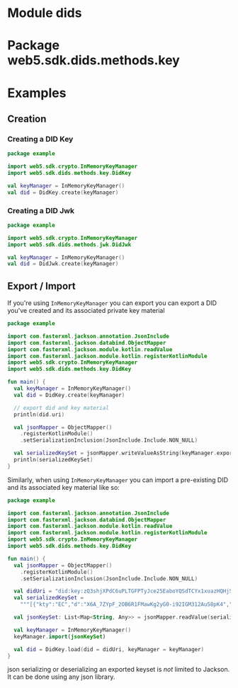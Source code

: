 # Module dids

# Package web5.sdk.dids.methods.key

# Examples

## Creation

### Creating a DID Key

```kt
package example

import web5.sdk.crypto.InMemoryKeyManager
import web5.sdk.dids.methods.key.DidKey

val keyManager = InMemoryKeyManager()
val did = DidKey.create(keyManager)
```

### Creating a DID Jwk

```kt
package example

import web5.sdk.crypto.InMemoryKeyManager
import web5.sdk.dids.methods.jwk.DidJwk

val keyManager = InMemoryKeyManager()
val did = DidJwk.create(keyManager)
```

## Export / Import

If you're using `InMemoryKeyManager` you can export you can export a DID you've created and its associated private key
material

```kt
package example

import com.fasterxml.jackson.annotation.JsonInclude
import com.fasterxml.jackson.databind.ObjectMapper
import com.fasterxml.jackson.module.kotlin.readValue
import com.fasterxml.jackson.module.kotlin.registerKotlinModule
import web5.sdk.crypto.InMemoryKeyManager
import web5.sdk.dids.methods.key.DidKey

fun main() {
  val keyManager = InMemoryKeyManager()
  val did = DidKey.create(keyManager)

  // export did and key material
  println(did.uri)

  val jsonMapper = ObjectMapper()
    .registerKotlinModule()
    .setSerializationInclusion(JsonInclude.Include.NON_NULL)

  val serializedKeySet = jsonMapper.writeValueAsString(keyManager.export())
  println(serializedKeySet)
}
```

Similarly, when using `InMemoryKeyManager` you can import a pre-existing DID and its associated key material like so:

```kt
package example

import com.fasterxml.jackson.annotation.JsonInclude
import com.fasterxml.jackson.databind.ObjectMapper
import com.fasterxml.jackson.module.kotlin.readValue
import com.fasterxml.jackson.module.kotlin.registerKotlinModule
import web5.sdk.crypto.InMemoryKeyManager
import web5.sdk.dids.methods.key.DidKey

fun main() {
  val jsonMapper = ObjectMapper()
    .registerKotlinModule()
    .setSerializationInclusion(JsonInclude.Include.NON_NULL)

  val didUri = "did:key:zQ3shjXPdC6uPLTGFPTyJce25EaboYQSdTCYx1xuazHQHjSFF"
  val serializedKeySet =
    """[{"kty":"EC","d":"X6A_7ZYpF_2OB6R1FMawKg2yG0-i92IGM312AuS8pK4","use":"sig","crv":"secp256k1","kid":"BEfysC8d0HFZpkXEQlswUHHDAg8gQPT9y2fvDpijfH4","x":"SJIF0v1D3-OPHVP3jaKu4t3e7n5hj1sr4KINCi41qC4","y":"wHKcRjfxcuz5M3DBc6LqNANDuz-kMrIRZsiUPfRd-B8","alg":"ES256K"}]"""

  val jsonKeySet: List<Map<String, Any>> = jsonMapper.readValue(serializedKeySet)

  val keyManager = InMemoryKeyManager()
  keyManager.import(jsonKeySet)

  val did = DidKey.load(did = didUri, keyManager = keyManager)
}
```

json serializing or deserializing an exported keyset is _not_ limited to Jackson. It can be done using any json library.